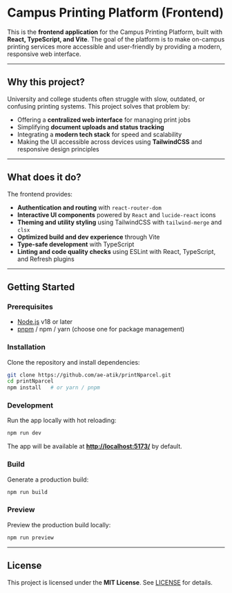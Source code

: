 # Campus Printing Platform (Frontend)

This is the **frontend application** for the Campus Printing Platform, built with **React, TypeScript, and Vite**. The goal of the platform is to make on-campus printing services more accessible and user-friendly by providing a modern, responsive web interface.

---

## Why this project?

University and college students often struggle with slow, outdated, or confusing printing systems. This project solves that problem by:

* Offering a **centralized web interface** for managing print jobs
* Simplifying **document uploads and status tracking**
* Integrating a **modern tech stack** for speed and scalability
* Making the UI accessible across devices using **TailwindCSS** and responsive design principles

---

## What does it do?

The frontend provides:

* **Authentication and routing** with `react-router-dom`
* **Interactive UI components** powered by `React` and `lucide-react` icons
* **Theming and utility styling** using TailwindCSS with `tailwind-merge` and `clsx`
* **Optimized build and dev experience** through Vite
* **Type-safe development** with TypeScript
* **Linting and code quality checks** using ESLint with React, TypeScript, and Refresh plugins

---

## Getting Started

### Prerequisites

* [Node.js](https://nodejs.org/) v18 or later
* [pnpm](https://pnpm.io/) / npm / yarn (choose one for package management)

### Installation

Clone the repository and install dependencies:

```bash
git clone https://github.com/ae-atik/printNparcel.git
cd printNparcel
npm install   # or yarn / pnpm
```

### Development

Run the app locally with hot reloading:

```bash
npm run dev
```

The app will be available at **[http://localhost:5173/](http://localhost:5173/)** by default.

### Build

Generate a production build:

```bash
npm run build
```

### Preview

Preview the production build locally:

```bash
npm run preview
```

---

## License

This project is licensed under the **MIT License**. See [LICENSE](LICENSE) for details.

